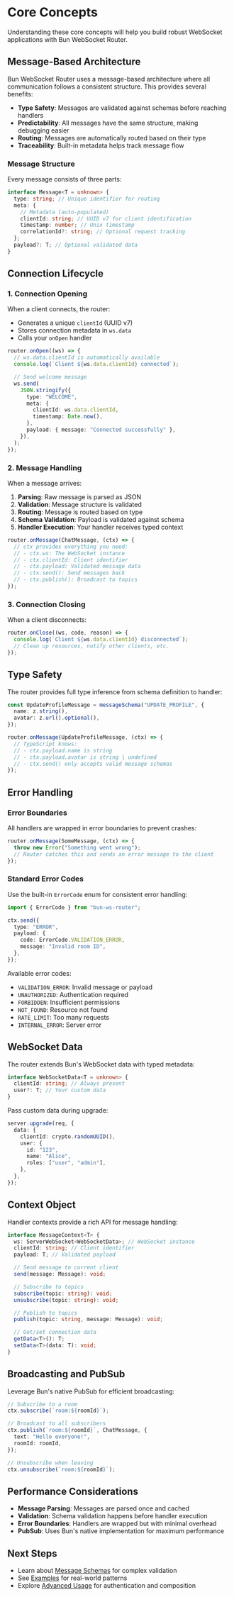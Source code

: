 # Core Concepts

Understanding these core concepts will help you build robust WebSocket applications with Bun WebSocket Router.

## Message-Based Architecture

Bun WebSocket Router uses a message-based architecture where all communication follows a consistent structure. This provides several benefits:

- **Type Safety**: Messages are validated against schemas before reaching handlers
- **Predictability**: All messages have the same structure, making debugging easier
- **Routing**: Messages are automatically routed based on their type
- **Traceability**: Built-in metadata helps track message flow

### Message Structure

Every message consists of three parts:

```typescript
interface Message<T = unknown> {
  type: string; // Unique identifier for routing
  meta: {
    // Metadata (auto-populated)
    clientId: string; // UUID v7 for client identification
    timestamp: number; // Unix timestamp
    correlationId?: string; // Optional request tracking
  };
  payload?: T; // Optional validated data
}
```

## Connection Lifecycle

### 1. Connection Opening

When a client connects, the router:

- Generates a unique `clientId` (UUID v7)
- Stores connection metadata in `ws.data`
- Calls your `onOpen` handler

```typescript
router.onOpen((ws) => {
  // ws.data.clientId is automatically available
  console.log(`Client ${ws.data.clientId} connected`);

  // Send welcome message
  ws.send(
    JSON.stringify({
      type: "WELCOME",
      meta: {
        clientId: ws.data.clientId,
        timestamp: Date.now(),
      },
      payload: { message: "Connected successfully" },
    }),
  );
});
```

### 2. Message Handling

When a message arrives:

1. **Parsing**: Raw message is parsed as JSON
2. **Validation**: Message structure is validated
3. **Routing**: Message is routed based on type
4. **Schema Validation**: Payload is validated against schema
5. **Handler Execution**: Your handler receives typed context

```typescript
router.onMessage(ChatMessage, (ctx) => {
  // ctx provides everything you need:
  // - ctx.ws: The WebSocket instance
  // - ctx.clientId: Client identifier
  // - ctx.payload: Validated message data
  // - ctx.send(): Send messages back
  // - ctx.publish(): Broadcast to topics
});
```

### 3. Connection Closing

When a client disconnects:

```typescript
router.onClose((ws, code, reason) => {
  console.log(`Client ${ws.data.clientId} disconnected`);
  // Clean up resources, notify other clients, etc.
});
```

## Type Safety

The router provides full type inference from schema definition to handler:

```typescript
const UpdateProfileMessage = messageSchema("UPDATE_PROFILE", {
  name: z.string(),
  avatar: z.url().optional(),
});

router.onMessage(UpdateProfileMessage, (ctx) => {
  // TypeScript knows:
  // - ctx.payload.name is string
  // - ctx.payload.avatar is string | undefined
  // - ctx.send() only accepts valid message schemas
});
```

## Error Handling

### Error Boundaries

All handlers are wrapped in error boundaries to prevent crashes:

```typescript
router.onMessage(SomeMessage, (ctx) => {
  throw new Error("Something went wrong");
  // Router catches this and sends an error message to the client
});
```

### Standard Error Codes

Use the built-in `ErrorCode` enum for consistent error handling:

```typescript
import { ErrorCode } from "bun-ws-router";

ctx.send({
  type: "ERROR",
  payload: {
    code: ErrorCode.VALIDATION_ERROR,
    message: "Invalid room ID",
  },
});
```

Available error codes:

- `VALIDATION_ERROR`: Invalid message or payload
- `UNAUTHORIZED`: Authentication required
- `FORBIDDEN`: Insufficient permissions
- `NOT_FOUND`: Resource not found
- `RATE_LIMIT`: Too many requests
- `INTERNAL_ERROR`: Server error

## WebSocket Data

The router extends Bun's WebSocket data with typed metadata:

```typescript
interface WebSocketData<T = unknown> {
  clientId: string; // Always present
  user?: T; // Your custom data
}
```

Pass custom data during upgrade:

```typescript
server.upgrade(req, {
  data: {
    clientId: crypto.randomUUID(),
    user: {
      id: "123",
      name: "Alice",
      roles: ["user", "admin"],
    },
  },
});
```

## Context Object

Handler contexts provide a rich API for message handling:

```typescript
interface MessageContext<T> {
  ws: ServerWebSocket<WebSocketData>; // WebSocket instance
  clientId: string; // Client identifier
  payload: T; // Validated payload

  // Send message to current client
  send(message: Message): void;

  // Subscribe to topics
  subscribe(topic: string): void;
  unsubscribe(topic: string): void;

  // Publish to topics
  publish(topic: string, message: Message): void;

  // Get/set connection data
  getData<T>(): T;
  setData<T>(data: T): void;
}
```

## Broadcasting and PubSub

Leverage Bun's native PubSub for efficient broadcasting:

```typescript
// Subscribe to a room
ctx.subscribe(`room:${roomId}`);

// Broadcast to all subscribers
ctx.publish(`room:${roomId}`, ChatMessage, {
  text: "Hello everyone!",
  roomId: roomId,
});

// Unsubscribe when leaving
ctx.unsubscribe(`room:${roomId}`);
```

## Performance Considerations

- **Message Parsing**: Messages are parsed once and cached
- **Validation**: Schema validation happens before handler execution
- **Error Boundaries**: Handlers are wrapped but with minimal overhead
- **PubSub**: Uses Bun's native implementation for maximum performance

## Next Steps

- Learn about [Message Schemas](/message-schemas) for complex validation
- See [Examples](/examples) for real-world patterns
- Explore [Advanced Usage](/advanced-usage) for authentication and composition
